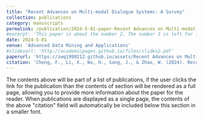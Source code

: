 ```yaml
---
title: "Recent Advances on Multi-modal Dialogue Systems: A Survey"
collection: publications
category: manuscripts
permalink: /publication/2024-5-01-paper-Recent Advances on Multi-modal Dialogue Systems: A Survey-number-2
#excerpt: 'This paper is about the number 2. The number 3 is left for future work.'
date: 2024-5-01
venue: 'Advanced Data Mining and Applications'
#slidesurl: 'http://academicpages.github.io/files/slides2.pdf'
paperurl: 'https://zwq1999212.github.io/assets/Recent Advances on Multi-modal Dialogue.pdf'
citation: 'Cheng, F., Li, X., Wu, H., Sang, J., & Zhao, W. (2024). Recent Advances on Multi-Modal Dialogue Systems: A Survey. Advanced Data Mining and Applications(ADMA) 2024.'
---
```


The contents above will be part of a list of publications, if the user clicks the link for the publication than the contents of section will be rendered as a full page, allowing you to provide more information about the paper for the reader. When publications are displayed as a single page, the contents of the above "citation" field will automatically be included below this section in a smaller font.
